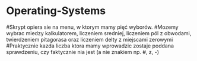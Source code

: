 # Operating-Systems

#Skrypt opiera sie na menu, w ktorym mamy pięć wyborów.
#Mozemy wybrac miedzy kalkulatorem, liczeniem sredniej, liczeniem pól z obwodami, twierdzeniem pitagorasa oraz liczeniem delty z miejscami zerowymi
#Praktycznie kazda liczba ktora mamy wprowadzic zostaje poddana sprawdzeniu, czy faktycznie nia jest (a nie znakiem np. #, z, -)
